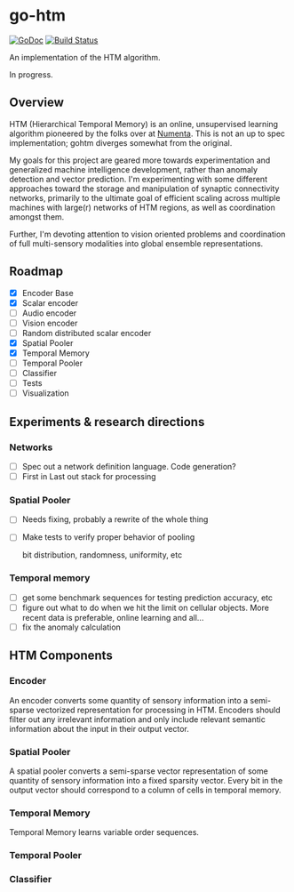 # go-htm 
[![GoDoc](https://godoc.org/github.com/nytopop/gohtm?status.svg)](https://godoc.org/github.com/nytopop/gohtm) [![Build Status](https://travis-ci.org/nytopop/gohtm.svg?branch=master)](https://travis-ci.org/nytopop/gohtm)

An implementation of the HTM algorithm.

In progress.

## Overview

HTM (Hierarchical Temporal Memory) is an online, unsupervised learning algorithm pioneered by the folks over at [Numenta](http://numenta.org/). This is not an up to spec implementation; gohtm diverges somewhat from the original.

My goals for this project are geared more towards experimentation and generalized machine intelligence development, rather than anomaly detection and vector prediction. I'm experimenting with some different approaches toward the storage and manipulation of synaptic connectivity networks, primarily to the ultimate goal of efficient scaling across multiple machines with large(r) networks of HTM regions, as well as coordination amongst them.

Further, I'm devoting attention to vision oriented problems and coordination of full multi-sensory modalities into global ensemble representations.

## Roadmap

- [x] Encoder Base
- [x] Scalar encoder
- [ ] Audio encoder
- [ ] Vision encoder
- [ ] Random distributed scalar encoder
- [x] Spatial Pooler
- [x] Temporal Memory
- [ ] Temporal Pooler
- [ ] Classifier
- [ ] Tests
- [ ] Visualization

## Experiments & research directions
### Networks
- [ ] Spec out a network definition language. Code generation? 
- [ ] First in Last out stack for processing

### Spatial Pooler
- [ ] Needs fixing, probably a rewrite of the whole thing
- [ ] Make tests to verify proper behavior of pooling

	bit distribution, randomness, uniformity, etc

### Temporal memory
- [ ] get some benchmark sequences for testing prediction accuracy, etc
- [ ] figure out what to do when we hit the limit on cellular objects. More recent data is preferable, online learning and all...
- [ ] fix the anomaly calculation

## HTM Components
### Encoder
An encoder converts some quantity of sensory information into a semi-sparse vectorized representation for processing in HTM. Encoders should filter out any irrelevant information and only include relevant semantic information about the input in their output vector.

### Spatial Pooler
A spatial pooler converts a semi-sparse vector representation of some quantity of sensory information into a fixed sparsity vector. Every bit in the output vector should correspond to a column of cells in temporal memory.

### Temporal Memory
Temporal Memory learns variable order sequences.

### Temporal Pooler
### Classifier
